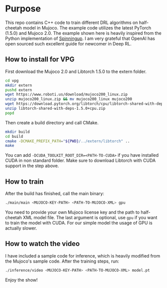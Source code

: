 # Purpose
This repo contains C++ code to train different DRL algorithms on half-cheetah model in Mujoco. 
The example code utilizes the latest PyTorch (1.5.0) and Mujoco 2.0. 
The example shown here is heavily inspired from the Python implementation of [Spinningup](https://spinningup.openai.com/en/latest/). I am very grateful that OpenAI has open sourced such excellent guide for newcomer in Deep RL. 

## How to install for VPG
First download the Mujoco 2.0 and Libtorch 1.5.0 to the extern folder. 
```bash
cd vpg
mkdir extern
pushd extern
wget https://www.roboti.us/download/mujoco200_linux.zip
unzip mujoco200_linux.zip && mv mujoco200_linux mujoco200
wget https://download.pytorch.org/libtorch/cpu/libtorch-shared-with-deps-1.5.0+cpu.zip
unzip libtorch-shared-with-deps-1.5.0+cpu.zip
popd
```
Then create a build directory and call CMake.
```bash
mkdir build
cd build
cmake -DCMAKE_PREFIX_PATH="${PWD}/../extern/libtorch" ..
make
```
You can add `-DCUDA_TOOLKIT_ROOT_DIR=<PATH-TO-CUDA>` if you have installed CUDA in non standard folder. 
Make sure to download Libtorch with CUDA support in the step above.

## How to train
After the build has finished, call the main binary:
```bash
./main/main <MUJOCO-KEY-PATH> <PATH-TO-MUJOCO-XML> gpu
```
You need to provide your own Mujoco license key and the path to half-cheetah XML model file. 
The last argument is optional, use `gpu` if you want to train the model with CUDA. For our simple
model the usage of GPU is actually slower.

## How to watch the video
I have included a sample code for inference, which is heavily modified from the Mujoco's sample code.
After the training steps, run:
```bash
./inference/video <MUJOCO-KEY-PATH> <PATH-TO-MUJOCO-XML> model.pt 
```
Enjoy the show!
